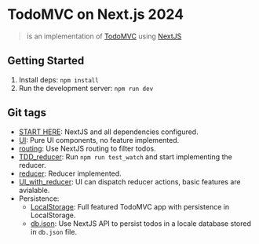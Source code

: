 # TodoMVC on Next.js 2024

> is an implementation of [TodoMVC](https://todomvc.com/) using [NextJS](https://nextjs.org/)

## Getting Started

1. Install deps: `npm install`
2. Run the development server: `npm run dev`

## Git tags

- [START HERE](https://github.com/fibo/todomvc-nextjs-2024/tree/START_HERE): NextJS and all dependencies configured.
- [UI](https://github.com/fibo/todomvc-nextjs-2024/tree/UI): Pure UI components, no feature implemented.
- [routing](https://github.com/fibo/todomvc-nextjs-2024/tree/routing): Use NextJS routing to filter todos.
- [TDD_reducer](https://github.com/fibo/todomvc-nextjs-2024/tree/TDD_reducer): Run `npm run test_watch` and start implementing the reducer.
- [reducer](https://github.com/fibo/todomvc-nextjs-2024/tree/reducer): Reducer implemented.
- [UI_with_reducer](https://github.com/fibo/todomvc-nextjs-2024/tree/UI_with_reducer): UI can dispatch reducer actions, basic features are avialable.
- Persistence:
  - [LocalStorage](https://github.com/fibo/todomvc-nextjs-2024/tree/LocalStorage): Full featured TodoMVC app with persistence in LocalStorage.
  - [db.json](https://github.com/fibo/todomvc-nextjs-2024/tree/db.json): Use NextJS API to persist todos in a locale database stored in `db.json` file.
